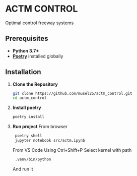 # ACTM CONTROL
Optimal control freeway systems


## Prerequisites

- **Python 3.7+** 
- [**Poetry**](https://python-poetry.org/) installed globally

## Installation

1. **Clone the Repository**

   ```bash
   git clone https://github.com/musel25/actm_control.git
   cd actm_control
    ```
2. **Install poetry**
   ```bash
   poetry install
    ```
3. **Run project**
    From browser
   ```bash
    poetry shell
    jupyter notebook src/actm.ipynb
    ```

    From VS Code
    Using Ctrl+Shift+P Select kernel with path
    ```bash
     .venv/bin/python
     ```
     And run it